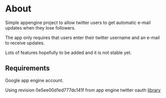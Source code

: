 About
========

Simple appengine project to allow twitter users to get automatic e-mail updates when
they lose followers.

The app only requires that users enter their twitter username and an e-mail to
receive updates.

Lots of features hopefully to be added and it is not stable yet.

Requirements
--------

Google app engine account.

Using revision 0e5ee00d1ed777dc141f from app engine twitter oauth
[library](http://github.com/mikeknapp/AppEngine-OAuth-Library)
